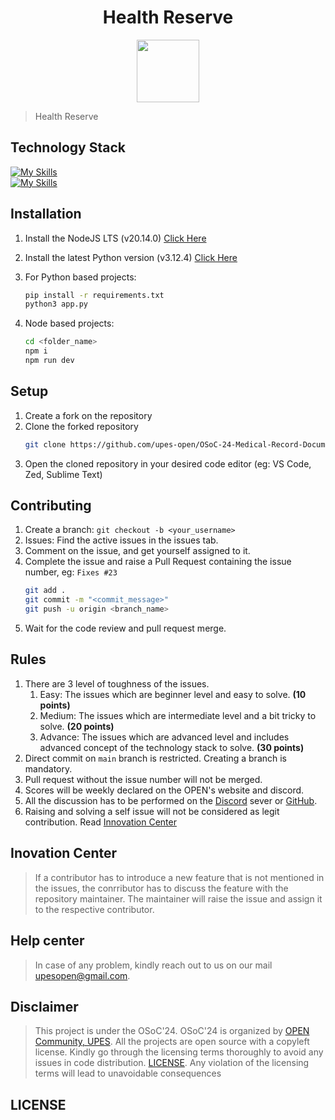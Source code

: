 <div align="center">
    <h1>Health Reserve</h1>

<img src='https://github.com/upes-open/Git-WorkShop/assets/101355193/b9315c8e-5aaa-438e-ab5a-48b25571dc90' width=100>

</div>

> Health Reserve

<h2>Technology Stack</h2>

[![My Skills](https://skillicons.dev/icons?i=react,js,nodejs)](https://skillicons.dev)<br>
[![My Skills](https://skillicons.dev/icons?i=mongodb)](https://skillicons.dev)<br>

## Installation
1. Install the NodeJS LTS (v20.14.0) [Click Here](https://nodejs.org/en/download/package-manager)

2. Install the latest Python version (v3.12.4) [Click Here](https://www.python.org/downloads/)

3. For Python based projects:
    ```zsh
    pip install -r requirements.txt
    python3 app.py
    ```
4. Node based projects: 
    ```zsh
    cd <folder_name>
    npm i
    npm run dev
    ```
## Setup
1. Create a fork on the repository
2. Clone the forked repository 
    ```zsh
    git clone https://github.com/upes-open/OSoC-24-Medical-Record-Documentation.git
    ```
3. Open the cloned repository in your desired code editor (eg: VS Code, Zed, Sublime Text)

## Contributing
1. Create a branch: `git checkout -b <your_username>`
2. Issues: Find the active issues in the issues tab.
3. Comment on the issue, and get yourself assigned to it.
4. Complete the issue and raise a Pull Request containing the issue number, eg: `Fixes #23`
    ```zsh
    git add .
    git commit -m "<commit_message>"
    git push -u origin <branch_name>
    ```
5. Wait for the code review and pull request merge.

## Rules
1. There are 3 level of toughness of the issues.
    1. Easy: The issues which are beginner level and easy to solve. **(10 points)**
    2. Medium: The issues which are intermediate level and a bit tricky to solve. **(20 points)**
    3. Advance: The issues which are advanced level and includes advanced concept of the technology stack to solve. **(30 points)**
2. Direct commit on `main` branch is restricted. Creating a branch is mandatory.
3. Pull request without the issue number will not be merged.
4. Scores will be weekly declared on the OPEN's website and discord.
5. All the discussion has to be performed on the [Discord](https://discord.com/invite/C6Zbecdz) sever or [GitHub](https://github.com/upes-open).
6. Raising and solving a self issue will not be considered as legit contribution. Read [Innovation Center](#inovation-center)

## Inovation Center
> If a contributor has to introduce a new feature that is not mentioned in the issues, the conrributor has to discuss the feature with the repository maintainer. The maintainer will raise the issue and assign it to the respective contributor.

## Help center
> In case of any problem, kindly reach out to us on our mail [upesopen@gmail.com](mailto:upesopen@gmail.com).

## Disclaimer
> This project is under the OSoC'24. OSoC'24 is organized by [OPEN Community, UPES](https://upes-open.org).
All the projects are open source with a copyleft license. Kindly go through the licensing terms thoroughly to avoid any issues in code distribution. [LICENSE](). Any violation of the licensing terms will lead to unavoidable consequences

## LICENSE

